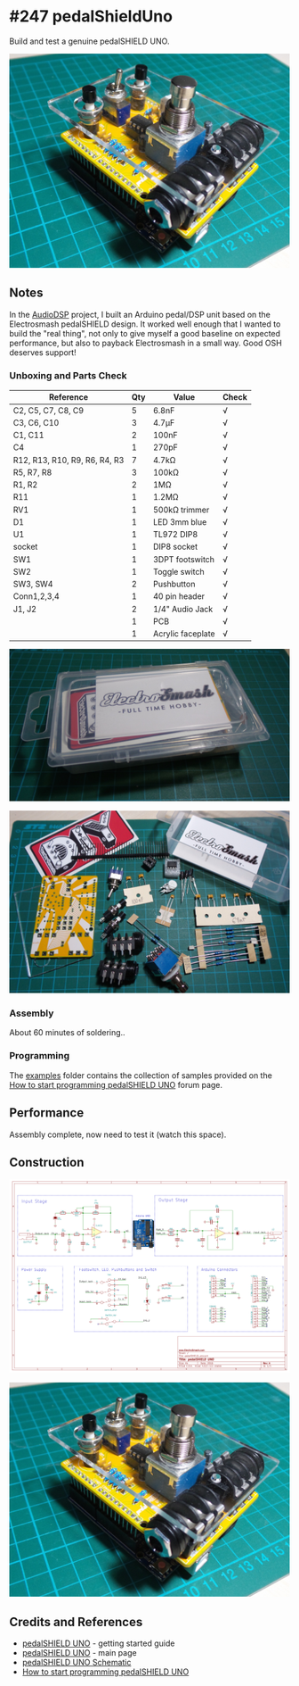# #247 pedalShieldUno

Build and test a genuine pedalSHIELD UNO.

![Build](./assets/pedalShieldUno_build.jpg?raw=true)

## Notes

In the [AudioDSP](../AudioDSP) project, I built an Arduino pedal/DSP unit based on the Electrosmash pedalSHIELD design.
It worked well enough that I wanted to build the "real thing", not only to give myself a good baseline
on expected performance, but also to payback Electrosmash in a small way. Good OSH deserves support!


### Unboxing and Parts Check

| Reference                     | Qty | Value             | Check |
|-------------------------------|-----|-------------------|-------|
| C2, C5, C7, C8, C9            | 5   | 6.8nF             | √     |
| C3, C6, C10                   | 3   | 4.7µF             | √     |
| C1, C11                       | 2   | 100nF             | √     |
| C4                            | 1   | 270pF             | √     |
| R12, R13, R10, R9, R6, R4, R3 | 7   | 4.7kΩ             | √     |
| R5, R7, R8                    | 3   | 100kΩ             | √     |
| R1, R2                        | 2   | 1MΩ               | √     |
| R11                           | 1   | 1.2MΩ             | √     |
| RV1                           | 1   | 500kΩ trimmer     | √     |
| D1                            | 1   | LED 3mm blue      | √     |
| U1                            | 1   | TL972 DIP8        | √     |
| socket                        | 1   | DIP8 socket       | √     |
| SW1                           | 1   | 3DPT footswitch   | √     |
| SW2                           | 1   | Toggle switch     | √     |
| SW3, SW4                      | 2   | Pushbutton        | √     |
| Conn1,2,3,4                   | 1   | 40 pin header     | √     |
| J1, J2                        | 2   | 1/4" Audio Jack   | √     |
|                               | 1   | PCB               | √     |
|                               | 1   | Acrylic faceplate | √     |

![kit_box](./assets/kit_box.jpg?raw=true)

![kit_parts](./assets/kit_parts.jpg?raw=true)

### Assembly

About 60 minutes of soldering..

### Programming

The [examples](./examples) folder contains the collection of samples provided on the
[How to start programming pedalSHIELD UNO](http://www.electrosmash.com/forum/pedalshield-uno/114-how-to-start-programming-pedalshield-uno) forum page.


## Performance

Assembly complete, now need to test it (watch this space).


## Construction

[![Schematic](./assets/pedalShieldUno_schematic.png?raw=true)](http://www.electrosmash.com/media/kunena/attachments/631/pedalSHIELD_UNO-Schematics.pdf)

![Build](./assets/pedalShieldUno_build.jpg?raw=true)

## Credits and References
* [pedalSHIELD UNO](http://www.electrosmash.com/pedalshield-uno-start) - getting started guide
* [pedalSHIELD UNO](http://www.electrosmash.com/pedalshield-uno) - main page
* [pedalSHIELD UNO Schematic](http://www.electrosmash.com/media/kunena/attachments/631/pedalSHIELD_UNO-Schematics.pdf)
* [How to start programming pedalSHIELD UNO](http://www.electrosmash.com/forum/pedalshield-uno/114-how-to-start-programming-pedalshield-uno)